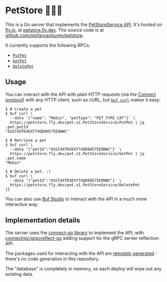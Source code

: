 # PetStore 🐶🐱🏪

This is a Go server that implements the [PetStoreService API](https://buf.build/acme/petapis/docs/main:pet.v1#pet.v1.PetStoreService).
It's hosted on [fly.io](https://fly.io), at [petstore.fly.dev](https://petstore.fly.dev).
The source code is at [github.com/stefanvanburen/petstore](https://github.com/stefanvanburen/petstore).

It currently supports the following RPCs:

* [`PutPet`](https://buf.build/acme/petapis/docs/main:pet.v1#pet.v1.PetStoreService.PutPet)
* [`GetPet`](https://buf.build/acme/petapis/docs/main:pet.v1#pet.v1.PetStoreService.GetPet)
* [`DeletePet`](https://buf.build/acme/petapis/docs/main:pet.v1#pet.v1.PetStoreService.DeletePet)

## Usage

You can interact with the API with plain HTTP requests (via the [Connect protocol](https://connectrpc.com/docs/protocol/)) with any HTTP client, such as cURL, but
[`buf curl`](https://buf.build/docs/curl/usage/) makes it easy:

```console
$ # Create a pet
$ buf curl \
  --data '{"name": "Mobin", "petType": "PET_TYPE_CAT"}' \
  https://petstore.fly.dev/pet.v1.PetStoreService/PutPet | jq .pet.petId
"01GT4XTKXEXY74QD8H575E8NWC"

$ # Retrieve a pet
$ buf curl \
  --data '{"petId":"01GT4XTKXEXY74QD8H575E8NWC"}' \
  https://petstore.fly.dev/pet.v1.PetStoreService/GetPet | jq .pet.name
"Mobin"

$ # Delete a pet. :(
$ buf curl \
  --data '{"petId":"01GT4XTKXEXY74QD8H575E8NWC"}' \
  https://petstore.fly.dev/pet.v1.PetStoreService/DeletePet
{}
```

You can also use [Buf Studio](https://buf.build/studio/acme/petapis/pet.v1.PetStoreService/PutPet?target=https%3A%2F%2Fpetstore.fly.dev) to interact with the API in a much more interactive way.

## Implementation details

The server uses the [connect-go library](https://github.com/connectrpc/connect-go) to implement the API, with [connectrpc/grpcreflect-go](https://github.com/connectrpc/grpcreflect-go) adding support for the gRPC server reflection API.

The packages used for interacting with the API are [remotely generated](https://buf.build/docs/bsr/remote-packages/go/) - there's no code generation in this repository.

The "database" is completely in memory, so each deploy will wipe out any existing data.
